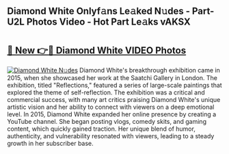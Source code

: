 ## Diamond White Onlyf𝚊ns Le𝚊ked N𝚞des - Part-U2L Photos Video - Hot Part Le𝚊ks vAKSX

# <h2><a href="http://ab53654.deff.icu/?id=Diamond+White">🔗 New 👉🔴 Diamond White VIDEO Photos</a></h2>

[![Diamond White N𝚞des](https://i.imgur.com/rIISA9y.gif)](http://ab53654.deff.icu/?id=Diamond+White)
Diamond White's breakthrough exhibition came in 2015, when she showcased her work at the Saatchi Gallery in London. The exhibition, titled "Reflections," featured a series of large-scale paintings that explored the theme of self-reflection. The exhibition was a critical and commercial success, with many art critics praising Diamond White's unique artistic vision and her ability to connect with viewers on a deep emotional level. In 2015, Diamond White expanded her online presence by creating a YouTube channel. She began posting vlogs, comedy skits, and gaming content, which quickly gained traction. Her unique blend of humor, authenticity, and vulnerability resonated with viewers, leading to a steady growth in her subscriber base.
